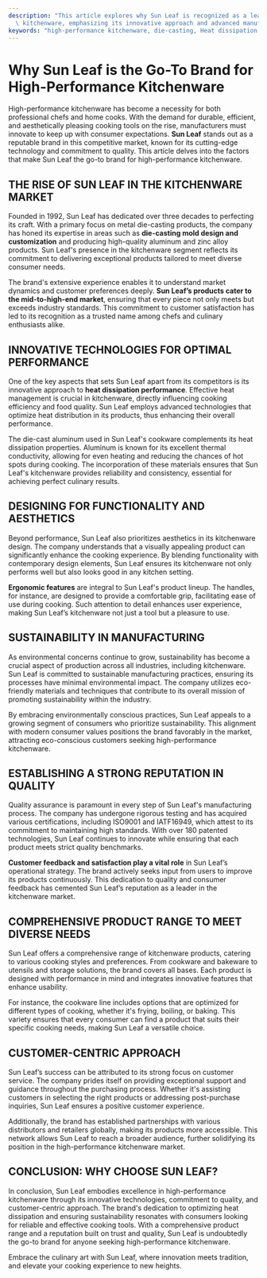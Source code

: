 ```yaml
---
description: "This article explores why Sun Leaf is recognized as a leading brand in high-performance\
  \ kitchenware, emphasizing its innovative approach and advanced manufacturing processes."
keywords: "high-performance kitchenware, die-casting, Heat dissipation performance, Heat sink"
---
```

# Why Sun Leaf is the Go-To Brand for High-Performance Kitchenware

High-performance kitchenware has become a necessity for both professional chefs and home cooks. With the demand for durable, efficient, and aesthetically pleasing cooking tools on the rise, manufacturers must innovate to keep up with consumer expectations. **Sun Leaf** stands out as a reputable brand in this competitive market, known for its cutting-edge technology and commitment to quality. This article delves into the factors that make Sun Leaf the go-to brand for high-performance kitchenware.

## THE RISE OF SUN LEAF IN THE KITCHENWARE MARKET

Founded in 1992, Sun Leaf has dedicated over three decades to perfecting its craft. With a primary focus on metal die-casting products, the company has honed its expertise in areas such as **die-casting mold design and customization** and producing high-quality aluminum and zinc alloy products. Sun Leaf's presence in the kitchenware segment reflects its commitment to delivering exceptional products tailored to meet diverse consumer needs.

The brand's extensive experience enables it to understand market dynamics and customer preferences deeply. **Sun Leaf’s products cater to the mid-to-high-end market**, ensuring that every piece not only meets but exceeds industry standards. This commitment to customer satisfaction has led to its recognition as a trusted name among chefs and culinary enthusiasts alike.

## INNOVATIVE TECHNOLOGIES FOR OPTIMAL PERFORMANCE

One of the key aspects that sets Sun Leaf apart from its competitors is its innovative approach to **heat dissipation performance**. Effective heat management is crucial in kitchenware, directly influencing cooking efficiency and food quality. Sun Leaf employs advanced technologies that optimize heat distribution in its products, thus enhancing their overall performance.

The die-cast aluminum used in Sun Leaf's cookware complements its heat dissipation properties. Aluminum is known for its excellent thermal conductivity, allowing for even heating and reducing the chances of hot spots during cooking. The incorporation of these materials ensures that Sun Leaf's kitchenware provides reliability and consistency, essential for achieving perfect culinary results.

## DESIGNING FOR FUNCTIONALITY AND AESTHETICS

Beyond performance, Sun Leaf also prioritizes aesthetics in its kitchenware design. The company understands that a visually appealing product can significantly enhance the cooking experience. By blending functionality with contemporary design elements, Sun Leaf ensures its kitchenware not only performs well but also looks good in any kitchen setting.

**Ergonomic features** are integral to Sun Leaf's product lineup. The handles, for instance, are designed to provide a comfortable grip, facilitating ease of use during cooking. Such attention to detail enhances user experience, making Sun Leaf’s kitchenware not just a tool but a pleasure to use.

## SUSTAINABILITY IN MANUFACTURING

As environmental concerns continue to grow, sustainability has become a crucial aspect of production across all industries, including kitchenware. Sun Leaf is committed to sustainable manufacturing practices, ensuring its processes have minimal environmental impact. The company utilizes eco-friendly materials and techniques that contribute to its overall mission of promoting sustainability within the industry.

By embracing environmentally conscious practices, Sun Leaf appeals to a growing segment of consumers who prioritize sustainability. This alignment with modern consumer values positions the brand favorably in the market, attracting eco-conscious customers seeking high-performance kitchenware.

## ESTABLISHING A STRONG REPUTATION IN QUALITY

Quality assurance is paramount in every step of Sun Leaf's manufacturing process. The company has undergone rigorous testing and has acquired various certifications, including ISO9001 and IATF16949, which attest to its commitment to maintaining high standards. With over 180 patented technologies, Sun Leaf continues to innovate while ensuring that each product meets strict quality benchmarks.

**Customer feedback and satisfaction play a vital role** in Sun Leaf’s operational strategy. The brand actively seeks input from users to improve its products continuously. This dedication to quality and consumer feedback has cemented Sun Leaf’s reputation as a leader in the kitchenware market.

## COMPREHENSIVE PRODUCT RANGE TO MEET DIVERSE NEEDS

Sun Leaf offers a comprehensive range of kitchenware products, catering to various cooking styles and preferences. From cookware and bakeware to utensils and storage solutions, the brand covers all bases. Each product is designed with performance in mind and integrates innovative features that enhance usability.

For instance, the cookware line includes options that are optimized for different types of cooking, whether it's frying, boiling, or baking. This variety ensures that every consumer can find a product that suits their specific cooking needs, making Sun Leaf a versatile choice.

## CUSTOMER-CENTRIC APPROACH

Sun Leaf’s success can be attributed to its strong focus on customer service. The company prides itself on providing exceptional support and guidance throughout the purchasing process. Whether it's assisting customers in selecting the right products or addressing post-purchase inquiries, Sun Leaf ensures a positive customer experience.

Additionally, the brand has established partnerships with various distributors and retailers globally, making its products more accessible. This network allows Sun Leaf to reach a broader audience, further solidifying its position in the high-performance kitchenware market.

## CONCLUSION: WHY CHOOSE SUN LEAF?

In conclusion, Sun Leaf embodies excellence in high-performance kitchenware through its innovative technologies, commitment to quality, and customer-centric approach. The brand's dedication to optimizing heat dissipation and ensuring sustainability resonates with consumers looking for reliable and effective cooking tools. With a comprehensive product range and a reputation built on trust and quality, Sun Leaf is undoubtedly the go-to brand for anyone seeking high-performance kitchenware.

Embrace the culinary art with Sun Leaf, where innovation meets tradition, and elevate your cooking experience to new heights.

